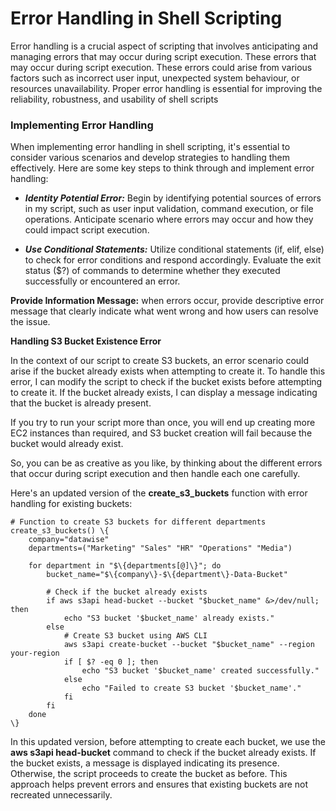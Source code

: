# Error Handling in Shell Scripting

Error handling is a crucial aspect of scripting that involves anticipating and managing errors that may occur during script execution. These errors that may occur during script execution. These errors could arise from various factors such as incorrect user input, unexpected system behaviour, or resources unavailability. Proper error handling is essential for improving the reliability, robustness, and usability of shell scripts

### Implementing Error Handling

When implementing error handling in shell scripting, it's essential to consider various scenarios and develop strategies to handling them effectively. Here are some key steps to think through and implement error handling:

- ***Identity Potential Error:*** Begin by identifying potential sources of errors in my script, such as user input validation, command execution, or file operations. Anticipate scenario where errors may occur and how they could impact script execution.

- ***Use Conditional Statements:*** Utilize conditional statements (if, elif, else) to check for error conditions and respond accordingly. Evaluate the exit status ($?) of commands to determine whether they executed successfully or encountered an error.

**Provide Information Message:** when errors occur, provide descriptive error message that clearly indicate what went wrong and how users can resolve the issue.

**Handling S3 Bucket Existence Error**

In the context of our script to create S3 buckets, an error scenario could arise if the bucket already exists when attempting to create it. To handle this error, I can modify the script to check if the bucket exists before attempting to create it. If the bucket already exists, I can display a message indicating that the bucket is already present.

If you try to run your script more than once, you will end up creating more EC2 instances than required, and S3 bucket creation will fail because the bucket would already exist.

So, you can be as creative as you like, by thinking about the different errors that occur during script execution and then handle each one carefully.

Here's an updated version of the **create_s3_buckets** function with error handling for existing buckets:

```
# Function to create S3 buckets for different departments
create_s3_buckets() \{
    company="datawise"
    departments=("Marketing" "Sales" "HR" "Operations" "Media")
    
    for department in "$\{departments[@]\}"; do
        bucket_name="$\{company\}-$\{department\}-Data-Bucket"
        
        # Check if the bucket already exists
        if aws s3api head-bucket --bucket "$bucket_name" &>/dev/null; then
            echo "S3 bucket '$bucket_name' already exists."
        else
            # Create S3 bucket using AWS CLI
            aws s3api create-bucket --bucket "$bucket_name" --region your-region
            if [ $? -eq 0 ]; then
                echo "S3 bucket '$bucket_name' created successfully."
            else
                echo "Failed to create S3 bucket '$bucket_name'."
            fi
        fi
    done
\}
```
In this updated version, before attempting to create each bucket, we use the **aws s3api head-bucket** command to check if the bucket already exists. If the bucket exists, a message is displayed indicating its presence. Otherwise, the script proceeds to create the bucket as before. This approach helps prevent errors and ensures that existing buckets are not recreated unnecessarily.





